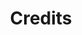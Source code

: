 ---
title: "Credits"
description: "Here is a list of people and organisations that have donated for the cause"
draft: true
bg_image: "images/featue-bg.jpg"
---